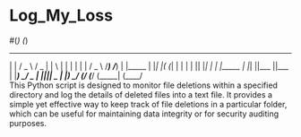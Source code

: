 # Log_My_Loss
#(_)                                      (_)                         
 _         ___    ____    ____   _   _    _         ___    ___   ___ 
| |       / _ \  / _  |  |    \ | | | |  | |       / _ \  /___) /___)
| |_____ | |_| |( (_| |  | | | || |_| |  | |_____ | |_| ||___ ||___ |
|_______) \___/  \___ |  |_|_|_| \__  |  |_______) \___/ (___/ (___/ 
                (_____|         (____/                               
This Python script is designed to monitor file deletions within a specified directory and log the details of deleted files into a text file. It provides a simple yet effective way to keep track of file deletions in a particular folder, which can be useful for maintaining data integrity or for security auditing purposes.

